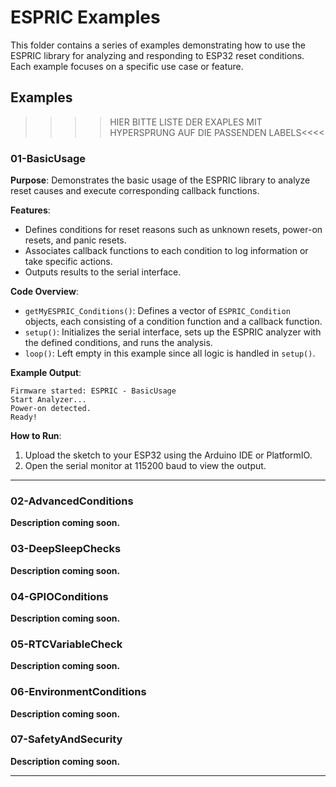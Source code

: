 # ESPRIC Examples

This folder contains a series of examples demonstrating how to use the ESPRIC library for analyzing and responding to ESP32 reset conditions. Each example focuses on a specific use case or feature.

## Examples

>>>>HIER BITTE LISTE DER EXAPLES MIT HYPERSPRUNG AUF DIE PASSENDEN LABELS<<<<

### 01-BasicUsage

**Purpose**: Demonstrates the basic usage of the ESPRIC library to analyze reset causes and execute corresponding callback functions.

**Features**:
- Defines conditions for reset reasons such as unknown resets, power-on resets, and panic resets.
- Associates callback functions to each condition to log information or take specific actions.
- Outputs results to the serial interface.

**Code Overview**:
- `getMyESPRIC_Conditions()`: Defines a vector of `ESPRIC_Condition` objects, each consisting of a condition function and a callback function.
- `setup()`: Initializes the serial interface, sets up the ESPRIC analyzer with the defined conditions, and runs the analysis.
- `loop()`: Left empty in this example since all logic is handled in `setup()`.

**Example Output**:
```
Firmware started: ESPRIC - BasicUsage
Start Analyzer...
Power-on detected.
Ready!
```

**How to Run**:
1. Upload the sketch to your ESP32 using the Arduino IDE or PlatformIO.
2. Open the serial monitor at 115200 baud to view the output.

---

### 02-AdvancedConditions
**Description coming soon.**

### 03-DeepSleepChecks
**Description coming soon.**

### 04-GPIOConditions
**Description coming soon.**

### 05-RTCVariableCheck
**Description coming soon.**

### 06-EnvironmentConditions
**Description coming soon.**

### 07-SafetyAndSecurity
**Description coming soon.**

---

